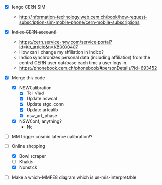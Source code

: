 - [x] Iengo CERN SIM
  - http://information-technology.web.cern.ch/book/how-request-subscription-sim-mobile-phone/cern-mobile-subscriptions
- [x] <del>Indico CERN account!</del>
  - https://cern.service-now.com/service-portal?id=kb_article&n=KB0000407
  - How can I change my affiliation in Indico?
  - Indico synchronizes personal data (including affiliation) from the central CERN user database each time a user logs in.
  - https://phonebook.cern.ch/phonebook/#personDetails/?id=693452
- [x] Merge this code
  - [x] NSWCalibration
    - [x] Tell Vlad
    - [x] Update nswcal
    - [x] Update stgc_conn
    - [x] Update artcalib
    - [x] nsw_art_phase
  - [x] NSWConf, anything?
    - No
- [ ] MM trigger cosmic latency calibration!?
- [ ] Online shopping
  - [x] Bowl scraper
  - [ ] Khakis
  - [x] Nonstick
- [ ] Make a which-MMFE8 diagram which is un-mis-interpretable

